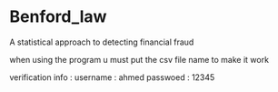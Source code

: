 # Benford_law
A statistical approach to detecting financial fraud


when using the program u must put the csv file name to make it work

verification info :
username : ahmed
passwoed : 12345
